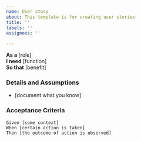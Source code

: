 ```yaml
---
name: User story
about: This template is for creating user stories
title: ''
labels: ''
assignees: ''

---
```


**As a** [role]  
 **I need** [function]  
 **So that** [benefit]  
   
 ### Details and Assumptions
 * [document what you know]
   
 ### Acceptance Criteria  
 
 ```gherkin
 Given [some context]
 When [certain action is taken]
 Then [the outcome of action is observed]
 ```
